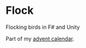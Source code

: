 Flock
=====

Flocking birds in F# and Unity

Part of my [advent calendar](http://eriksvedang.github.io/Advent/10/Flock.html).

